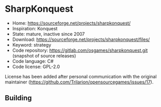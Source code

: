 # SharpKonquest

- Home: https://sourceforge.net/projects/sharpkonquest/
- Inspiration: Konquest
- State: mature, inactive since 2007
- Download: https://sourceforge.net/projects/sharpkonquest/files/
- Keyword: strategy
- Code repository: https://gitlab.com/osgames/sharpkonquest.git (snapshot of source releases)
- Code language: C#
- Code license: GPL-2.0

License has been added after personal communication with the original maintainer (https://github.com/Trilarion/opensourcegames/issues/17).

## Building
